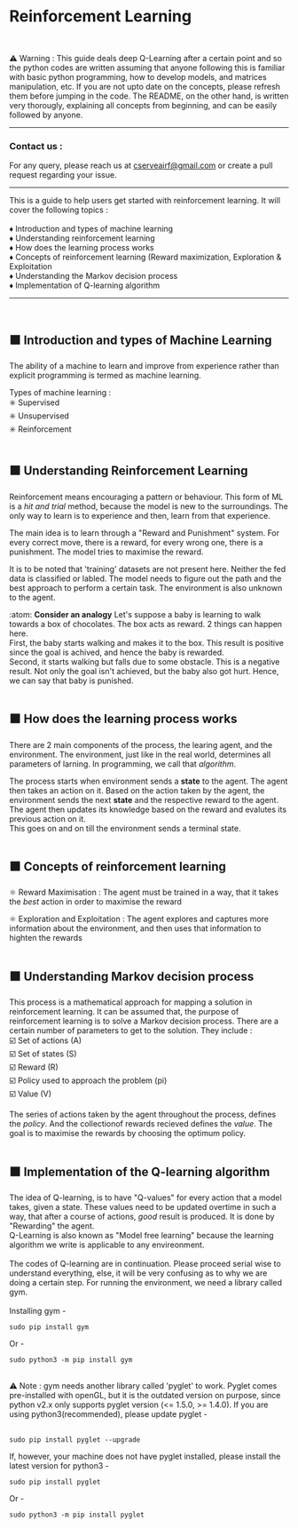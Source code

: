 # Reinforcement Learning

<br>

⚠️ Warning : This guide deals deep Q-Learning after a certain point and so the python codes are written assuming that anyone following this is familiar with basic python programming, how to develop models, and matrices manipulation, etc. If you are not upto date on the concepts, please refresh them before jumping in the code. The README, on the other hand, is written very thorougly, explaining all concepts from beginning, and can be easily followed by anyone.

***

### Contact us :
For any query, please reach us at cserveairf@gmail.com or create a pull request regarding your issue.

***

This is a guide to help users get started with reinforcement learning. It will cover the following topics :
<br>
<br>
  ♦️ Introduction and types of machine learning<br>
  ♦️ Understanding reinforcement learning<br>
  ♦️ How does the learning process works<br>
  ♦️ Concepts of reinforcement learning (Reward maximization, Exploration & Exploitation<br>
  ♦️ Understanding the Markov decision process<br>
  ♦️ Implementation of Q-learning algorithm<br>
***
<br>

## 🟧 Introduction and types of Machine Learning
The ability of a machine to learn and improve from experience rather than explicit programming is termed as machine learning.

Types of machine learning :<br>
  ✳️ Supervised<br>
  ✳️ Unsupervised<br>
  ✳️ Reinforcement<br>
<br>

## 🟧 Understanding Reinforcement Learning
Reinforcement means encouraging a pattern or behaviour. This form of ML is a _hit and trial_ method, because the model is new to the surroundings. The only way to learn is to experience and then, learn from that experience. 

The main idea is to learn through a "Reward and Punishment" system. For every correct move, there is a reward, for every wrong one, there is a punishment. The model tries to maximise the reward.

It is to be noted that 'training' datasets are not present here. Neither the fed data is classified or labled. The model needs to figure out the path and the best approach to perform a certain task. The environment is also unknown to the agent.

:atom: **Consider an analogy** Let's suppose a baby is learning to walk towards a box of chocolates. The box acts as reward. 2 things can happen here.<br>
First, the baby starts walking and makes it to the box. This result is positive since the goal is achived, and hence the baby is rewarded.<br>
Second, it starts walking but falls due to some obstacle. This is a negative result. Not only the goal isn't achieved, but the baby also got hurt. Hence, we can say that baby is punished.
<br>
<br>

## 🟧 How does the learning process works
There are 2 main components of the process, the learing agent, and the environment. The environment, just like in the real world, determines all parameters of larning. In programming, we call that _algorithm_.

The process starts when environment sends a **state** to the agent. The agent then takes an action on it. Based on the action taken by the agent, the environment sends the next **state** and the respective reward to the agent. The agent then updates its knowledge based on the reward and evalutes its previous action on it.<br>
This goes on and on till the environment sends a terminal state. 
<br>
<br>

## 🟧 Concepts of reinforcement learning
  ⚛️ Reward Maximisation : The agent must be trained in a way, that it takes the _best_ action in order to maximise the reward
  
  ⚛️ Exploration and Exploitation : The agent explores and captures more information about the environment, and then uses that information to highten the rewards
<br>
<br>

## 🟧 Understanding Markov decision process
This process is a mathematical approach for mapping a solution in reinforcement learning. It can be assumed that, the purpose of reinforcement learning is to solve a Markov decision process. There are a certain number of parameters to get to the solution. They include :<br>
  ☑️ Set of actions (A)<br>
  ☑️ Set of states (S)<br>
  ☑️ Reward (R)<br>
  ☑️ Policy used to approach the problem (pi)<br>
  ☑️ Value (V)<br>
  
The series of actions taken by the agent throughout the process, defines the _policy_. And the collectionof rewards recieved defines the _value_. The goal is to maximise the rewards by choosing the optimum policy.
<br>
<br>

## 🟧 Implementation of the Q-learning algorithm
The idea of Q-learning, is to have "Q-values" for every action that a model takes, given a state. These values need to be updated overtime in such a way, that after a course of actions, _good_ result is produced. It is done by "Rewarding" the agent.<br>
Q-Learning is also known as "Model free learning" because the learning algorithm we write is applicable to any envireonment.
<br>
<br>
The codes of Q-learning are in continuation. Please proceed serial wise to understand everything, else, it will be very confusing as to why we are doing a certain step. For running the environment, we need a library called gym.<br>
<br>
Installing gym - <br>

    sudo pip install gym

Or -

    sudo python3 -m pip install gym
  
<br>
⚠️ Note : gym needs another library called 'pyglet' to work. Pyglet comes pre-installed with openGL, but it is the outdated version on purpose, since python v2.x only supports pyglet version (<= 1.5.0, >= 1.4.0). If you are using python3(recommended), please update pyglet - <br>
<br>

    sudo pip install pyglet --upgrade

If, however, your machine does not have pyglet installed, please install the latest version for python3 - <br>

    sudo pip install pyglet

Or - 

    sudo python3 -m pip install pyglet

